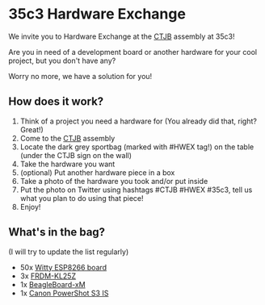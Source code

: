 # 35c3 Hardware Exchange

We invite you to Hardware Exchange at the [CTJB](https://35c3.c3nav.de/l/ctjb/) assembly at 35c3!

Are you in need of a development board or another hardware for your cool project, but you don't have any?

Worry no more, we have a solution for you!

## How does it work?

1. Think of a project you need a hardware for (You already did that, right? Great!)
2. Come to the [CTJB](https://35c3.c3nav.de/l/ctjb/) assembly
3. Locate the dark grey sportbag (marked with #HWEX tag!) on the table (under the CTJB sign on the wall)
4. Take the hardware you want
5. (optional) Put another hardware piece in a box
6. Take a photo of the hardware you took and/or put inside
7. Put the photo on Twitter using hashtags #CTJB #HWEX #35c3, tell us what you plan to do using that piece!
8. Enjoy!

## What's in the bag?

(I will try to update the list regularly)

* 50x [Witty ESP8266 board](https://github.com/ctjb/witty)
* 3x [FRDM-KL25Z](https://www.nxp.com/products/processors-and-microcontrollers/arm-based-processors-and-mcus/kinetis-cortex-m-mcus/l-seriesultra-low-powerm0-plus/freedom-development-platform-for-kinetis-kl14-kl15-kl24-kl25-mcus:FRDM-KL25Z)
* 1x [BeagleBoard-xM](https://beagleboard.org/beagleboard-xm)
* 1x [Canon PowerShot S3 IS](https://www.dpreview.com/reviews/canons3is)
